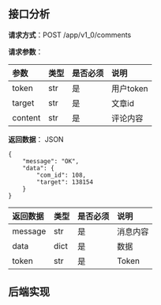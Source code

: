 ## 接口分析

**请求方式**：POST /app/v1\_0/comments

**请求参数**：

| 参数 | 类型 | 是否必须 | 说明 |
| :--- | :--- | :--- | :--- |
| token | str | 是 | 用户token |
| target | str | 是 | 文章id |
| content | str | 是 | 评论内容 |

**返回数据**： JSON

```
{
    "message": "OK",
    "data": {
        "com_id": 108,
        "target": 138154
    }
}
```

| 返回数据 | 类型 | 是否必须 | 说明 |
| :--- | :--- | :--- | :--- |
| message | str | 是 | 消息内容 |
| data | dict | 是 | 数据 |
| token | str | 是 | Token |

## 后端实现



